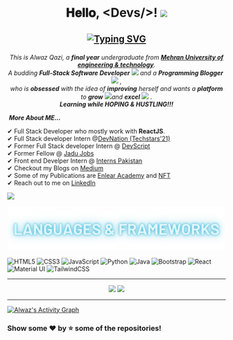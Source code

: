 <h1 align="center">
𝐇𝐞𝐥𝐥𝐨, &lt;Devs/&gt;! 
    <a target="_blank">
    <img src="https://github.com/JayantGoel001/JayantGoel001/blob/master/GIF/Hi.gif" width="40px" />
  </a>
    
<!--     <div align="center">
       [![Typing SVG](https://readme-typing-svg.herokuapp.com?color=%239251F7&lines=Aspiring+Software+Engineer;Full+Stack+developer;Tech+Blogger)](https://git.io/typing-svg)
</div>
     -->
    
    
 <h2 align="center">

  [![Typing SVG](https://readme-typing-svg.herokuapp.com?font=firacode&color=%235BCDEC&size=26&duration=2500&center=true&vCenter=true&lines=This+is+Alwaz+Qazi;Aspiring+Software+Engineer;Full+Stack+developer;Tech+Blogger;Open+source+contributor)](https://git.io/typing-svg)
    </h2>
    
<p align="center">
  <em>
    This is Alwaz Qazi, a <b>final year</b> undergraduate from <a href="https://www.muet.edu.pk/"> <b>Mehran University of engineering & technology</b></a>. <br>
    A budding <b>Full-Stack Software Developer</b> <img src="https://github.com/TheDudeThatCode/TheDudeThatCode/blob/master/Assets/Developer.gif" width="30px"> and a <b>Programming Blogger</b>&nbsp;<img src="https://github.com/TheDudeThatCode/TheDudeThatCode/blob/master/Assets/Designer.gif" width="36px">&nbsp,<br>who is <b>obsessed</b>
    with the idea of <b>improving</b> herself and wants a <b>platform</b> to 
    <b>grow</b> <img src="https://github.com/TheDudeThatCode/TheDudeThatCode/blob/master/Assets/Rocket.gif" width="18px">and 
    <b>excel</b> <img src="https://github.com/TheDudeThatCode/TheDudeThatCode/blob/master/Assets/Medal.gif" width="20px">&nbsp.
  </em> 
  <br>
<b><i>Learning while HOPING & HUSTLING!!!</i></b> 
</p>

&nbsp;***More About ME...***


✔ Full Stack Developer who mostly work with **ReactJS**.<br>
✔ Full Stack developer Intern @[DevNation (Techstars'21)](https://www.thedevnation.com/)<br>
✔ Former Full Stack developer Intern @ [DevScript](https://devscript.org/)<br>
✔ Former Fellow @ [Jadu Jobs](https://jadujobs.com/)<br>
✔ Front end Develper Intern @ [Interns Pakistan](https://interns.pk/)<br>
✔ Checkout my Blogs on [Medium](https://medium.com/@alwazkazi3) <br>
✔ Some of my Publications are [Enlear Academy](https://enlear.academy/react-hooks-how-usereducer-hook-works-e0b8532dae40) and [NFT](https://medium.com/nerd-for-tech/how-to-modify-tuples-in-python-the-work-arounds-9213a2df21fe)  <br>
✔ Reach out to me on [LinkedIn](https://www.linkedin.com/in/alwaz-qazi/)<br>


![](https://komarev.com/ghpvc/?username=Alwaz&color=blueviolet&label=Profile+Views)
<!--
**Alwaz/Alwaz** is a ✨ _special_ ✨ repository because its `README.md` (this file) appears on your GitHub profile.

Here are some ideas to get you started:

- 🔭 I’m currently working on ...
- 🌱 I’m currently learning ...
- 👯 I’m looking to collaborate on ...
- 🤔 I’m looking for help with ...
- 💬 Ask me about ...
- 📫 How to reach me: ...
- 😄 Pronouns: ...
- ⚡ Fun fact: ...

-->

    
<div align="center"> 
<img src="images/Framwo.png"  width="500" >
</div>


![HTML5](https://img.shields.io/badge/html5-%23E34F26.svg?style=for-the-badge&logo=html5&logoColor=white)
![CSS3](https://img.shields.io/badge/css3-%231572B6.svg?style=for-the-badge&logo=css3&logoColor=white)
![JavaScript](https://img.shields.io/badge/javascript-%23323330.svg?style=for-the-badge&logo=javascript&logoColor=%23F7DF1E)
![Python](https://img.shields.io/badge/python-3670A0?style=for-the-badge&logo=python&logoColor=ffdd54)
![Java](https://img.shields.io/badge/java-%23ED8B00.svg?style=for-the-badge&logo=java&logoColor=white)
![Bootstrap](https://img.shields.io/badge/bootstrap-%23563D7C.svg?style=for-the-badge&logo=bootstrap&logoColor=white)
![React](https://img.shields.io/badge/react-%2320232a.svg?style=for-the-badge&logo=react&logoColor=%2361DAFB)
![Material UI](https://img.shields.io/badge/materialui-%230081CB.svg?style=for-the-badge&logo=material-ui&logoColor=white)
![TailwindCSS](https://img.shields.io/badge/tailwindcss-%2338B2AC.svg?style=for-the-badge&logo=tailwind-css&logoColor=white)

<hr>

<p align="center">         
 <img width="400px" src="https://github-readme-stats.vercel.app/api?username=Alwaz&show_icons=true&theme=tokyonight&hide_border=true&bg_color=1F222E" /> 
<img width="400px" src="https://github-readme-streak-stats.herokuapp.com?user=Alwaz&theme=gotham&hide_border=true&fire=C77800&ring=DD910B&background=1F222E" /> 
<hr>
</p>


                        
<a href="https://github.com/Alwaz"><img alt="Alwaz's Activity Graph" src="https://activity-graph.herokuapp.com/graph?username=Alwaz&theme=react-dark&hide_border=true&area=true" /></a>
                                                           
                                                           
### Show some ❤️ by ⭐ some of the repositories!






